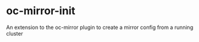 # oc-mirror-init
An extension to the oc-mirror plugin to create a mirror config from a running cluster
